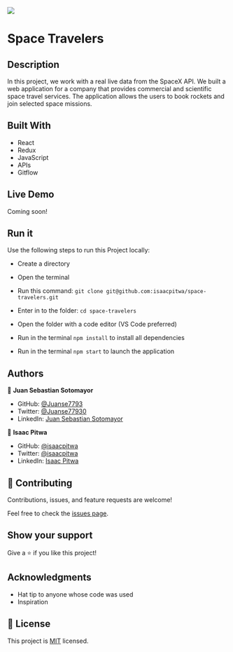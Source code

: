 ![](https://img.shields.io/badge/Microverse-blueviolet)

# Space Travelers 

## Description

In this project, we work with a real live data from the SpaceX API. We built a web application for a company that provides commercial and scientific space travel services. The application allows the users to book rockets and join selected space missions.

## Built With

- React
- Redux
- JavaScript
- APIs
- Gitflow

## Live Demo

Coming soon!

## Run it

Use the following steps to run this Project locally:

- Create a directory

- Open the terminal

- Run this command:
`git clone git@github.com:isaacpitwa/space-travelers.git`

- Enter in to the folder:
`cd space-travelers`

- Open the folder with a code editor (VS Code preferred)

- Run in the terminal `npm install` to install all dependencies
- Run in the terminal `npm start` to launch the application


## Authors

👤 **Juan Sebastian Sotomayor**

- GitHub: [@Juanse7793](https://github.com/Juanse7793)
- Twitter: [@Juanse77930](https://twitter.com/Juanse77930)
- LinkedIn: [Juan Sebastian Sotomayor](https://www.linkedin.com/in/juansebastiansotomayor/)

👤 **Isaac Pitwa**

- GitHub: [@isaacpitwa](https://github.com/isaacpitwa)
- Twitter: [@isaacpitwa](https://twitter.com/isaacpitwa)
- LinkedIn: [Isaac Pitwa](https://linkedin.com/in/isaac-pitwa)

## 🤝 Contributing

Contributions, issues, and feature requests are welcome!

Feel free to check the [issues page](https://github.com/isaacpitwa/space-travelers/issues).

## Show your support

Give a ⭐️ if you like this project!

## Acknowledgments

- Hat tip to anyone whose code was used
- Inspiration


## 📝 License

This project is [MIT](./LICENSE) licensed.